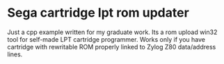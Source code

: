 # Sega cartridge lpt rom updater
Just a cpp example written for my graduate work. 
Its a rom upload win32 tool for self-made LPT cartridge programmer. Works only if you have cartridge with rewritable ROM properly linked to Zylog Z80 data/address lines.
